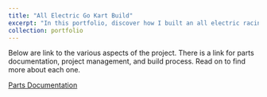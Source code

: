 ```yaml
---
title: "All Electric Go Kart Build"
excerpt: "In this portfolio, discover how I built an all electric racing go kart capable of 30mph from scratch! <br/><img src='/images/500x300.png'>"
collection: portfolio
---
```


Below are  link to the various aspects of the project. There is a link for parts documentation, project management, and build process. Read on to find more about each one.

[Parts Documentation](/portfolio/internal-portfolio-links/parts-documentation)